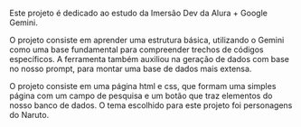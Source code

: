 Este projeto é dedicado ao estudo da Imersão Dev da Alura + Google Gemini.

O projeto consiste em aprender uma estrutura básica, utilizando o Gemini como uma base fundamental para compreender trechos de códigos específicos.
A ferramenta também auxiliou na geração de dados com base no nosso prompt, para montar uma base de dados mais extensa.

O projeto consiste em uma página html e css, que formam uma simples página com um campo de pesquisa e um botão que traz elementos do nosso banco de dados.
O tema escolhido para este projeto foi personagens do Naruto.
